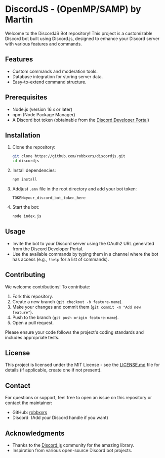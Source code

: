 # DiscordJS - (OpenMP/SAMP) by Martin

Welcome to the DiscordJS Bot repository! This project is a customizable Discord bot built using Discord.js, designed to enhance your Discord server with various features and commands.

## Features
- Custom commands and moderation tools.
- Database integration for storing server data.
- Easy-to-extend command structure.

## Prerequisites
- Node.js (version 16.x or later)
- npm (Node Package Manager)
- A Discord bot token (obtainable from the [Discord Developer Portal](https://discord.com/developers/applications))

## Installation

1. Clone the repository:
   ```bash
   git clone https://github.com/robbxxrs/discordjs.git
   cd discordjs
   ```

2. Install dependencies:
   ```bash
   npm install
   ```

3. Addjust `.env` file in the root directory and add your bot token:
   ```
   TOKEN=your_discord_bot_token_here
   ```

4. Start the bot:
   ```bash
   node index.js
   ```

## Usage
- Invite the bot to your Discord server using the OAuth2 URL generated from the Discord Developer Portal.
- Use the available commands by typing them in a channel where the bot has access (e.g., `!help` for a list of commands).

## Contributing
We welcome contributions! To contribute:
1. Fork this repository.
2. Create a new branch (`git checkout -b feature-name`).
3. Make your changes and commit them (`git commit -m "Add new feature"`).
4. Push to the branch (`git push origin feature-name`).
5. Open a pull request.

Please ensure your code follows the project's coding standards and includes appropriate tests.

## License
This project is licensed under the MIT License - see the [LICENSE.md](LICENSE.md) file for details (if applicable, create one if not present).

## Contact
For questions or support, feel free to open an issue on this repository or contact the maintainer:
- GitHub: [robbxxrs](https://github.com/robbxxrs)
- Discord: (Add your Discord handle if you want)

## Acknowledgments
- Thanks to the [Discord.js](https://discord.js.org/) community for the amazing library.
- Inspiration from various open-source Discord bot projects.
